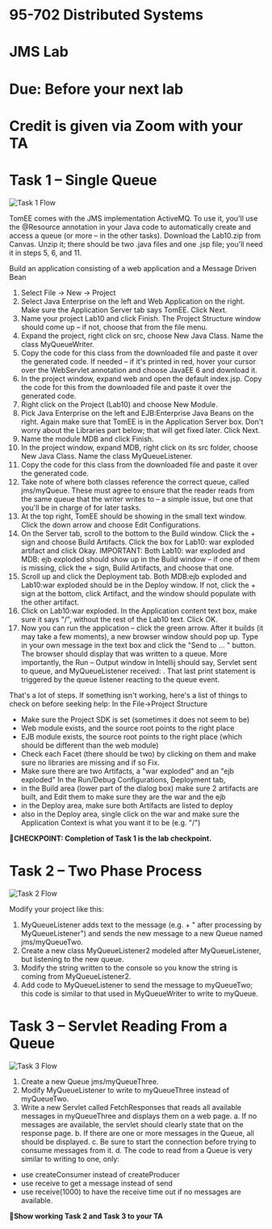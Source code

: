 # 95-702 Distributed Systems
# JMS Lab
# Due: Before your next lab
# Credit is given via Zoom with your TA

# Task 1 – Single Queue

![Task 1 Flow](https://github.com/CMU-Heinz-95702/lab10-JMS/task1.png)        

TomEE comes with the JMS implementation ActiveMQ. To use it, you'll use the @Resource annotation in your Java code to automatically create and access a queue (or more – in the other tasks).  Download the Lab10.zip from Canvas. Unzip it; there should be two .java files and one .jsp file; you'll need it in steps 5, 6, and 11.

Build an application consisting of a web application and a Message Driven Bean
1. Select File -> New -> Project
2. Select Java Enterprise on the left and Web Application on the right. Make sure the Application Server tab says TomEE.   Click Next.
3. Name your project Lab10 and click Finish. The Project Structure window should come up – if not, choose that from the file menu.
4. Expand the project, right click on src, choose New Java Class. Name the class MyQueueWriter.
5. Copy the code for this class from the downloaded file and paste it over the generated code. If needed – if it's printed in red, hover your cursor over the WebServlet annotation and choose JavaEE 6 and download it.
6. In the project window, expand web and open the default index.jsp. Copy the code for this from the downloaded file and paste it over the generated code.
7. Right click on the Project (Lab10) and choose New Module.
8. Pick Java Enterprise on the left and EJB:Enterprise Java Beans on the right. Again make sure that TomEE is in the Application Server box. Don't worry about the Libraries part below; that will get fixed later. Click Next.
9. Name the module MDB and click Finish.
10. In the project window, expand MDB, right click on its src folder, choose New Java Class. Name the class MyQueueListener.
11. Copy the code for this class from the downloaded file and paste it over the generated code.
12. Take note of where both classes reference the correct queue, called jms/myQueue. These must agree to ensure that the reader reads from the same queue that the writer writes to – a simple issue, but one that you'll be in charge of for later tasks.
13. At the top right, TomEE should be showing in the small text window. Click the down arrow and choose Edit Configurations.
14. On the Server tab, scroll to the bottom to the Build window. Click the + sign and choose Build Artifacts. Click the box for Lab10: war exploded artifact and click Okay. IMPORTANT: Both Lab10: war exploded and MDB: ejb exploded should show up in the Build window – if one of them is missing, click the + sign, Build Artifacts, and choose that one.
15. Scroll up and click the Deployment tab. Both MDB:ejb exploded and Lab10:war exploded should be in the Deploy window. If not, click the + sign at the bottom, click Artifact, and the window should populate with the other artifact.
16. Click on Lab10:war exploded. In the Application content text box, make sure it says "/", without the rest of the Lab10 text. Click OK.
17. Now you can run the application – click the green arrow. After it builds (it may take a few moments), a new browser window should pop up. Type in your own message in the text box and click the "Send to … " button. The browser should display that <your message> was written to a queue. More importantly, the Run – Output window in Intellij should say, Servlet sent <your message> to queue, and MyQueueListener received: <your message>. That last print statement is triggered by the queue listener reacting to the queue event.

That's a lot of steps. If something isn't working, here's a list of things to check on before seeking help:
In the File->Project Structure
  - Make sure the Project SDK is set (sometimes it does not seem to be)
  - Web module exists, and the source root points to the right place
  - EJB module exists, the source root points to the right place (which should be different than the web module)
  - Check each Facet (there should be two) by clicking on them and make sure no libraries are missing and if so Fix.
  - Make sure there are two Artifacts, a "war exploded" and an "ejb exploded"
In the Run/Debug Configurations, Deployment tab,
   - in the Build area (lower part of the dialog box) make sure 2 artifacts are built, and Edit them to make sure they are the war and the ejb
   - in the Deploy area, make sure both Artifacts are listed to deploy
   - also in the Deploy area, single click on the war and make sure the Application Context is what you want it to be (e.g. "/")

:checkered_flag:**CHECKPOINT: Completion of Task 1 is the lab checkpoint.**


# Task 2 – Two Phase Process

![Task 2 Flow](https://github.com/CMU-Heinz-95702/lab10-JMS/task2.png)

Modify your project like this:
1. MyQueueListener adds text to the message (e.g. <received text> + " after processing by MyQueueListener") and sends the new message to a new Queue named jms/myQueueTwo.
2. Create a new class MyQueueListener2 modeled after MyQueueListener, but listening to the new queue.
3. Modify the string written to the console so you know the string is coming from MyQueueListener2.
4. Add code to MyQueueListener to send the message to myQueueTwo; this code is similar to that used in MyQueueWriter to write to myQueue.

# Task 3 – Servlet Reading From a Queue

![Task 3 Flow](https://github.com/CMU-Heinz-95702/lab10-JMS/task3.png)

1. Create a new Queue jms/myQueueThree.
2. Modify MyQueueListener to write to myQueueThree instead of myQueueTwo.
3. Write a new Servlet called FetchResponses that reads all available messages in myQueueThree and displays them on a web page.
a. If no messages are available, the servlet should clearly state that on the response page.
b. If there are one or more messages in the Queue, all should be displayed.
c. Be sure to start the connection before trying to consume messages from it.
d. The code to read from a Queue is very similar to writing to one, only:
- use createConsumer instead of createProducer
- use receive to get a message instead of send
- use receive(1000) to have the receive time out if no messages are available.

:checkered_flag:**Show working Task 2 and Task 3 to your TA**
